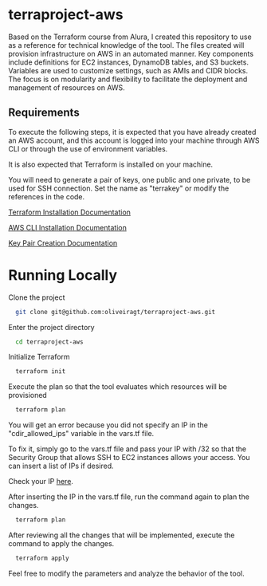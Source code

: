 
# terraproject-aws
Based on the Terraform course from Alura, I created this repository to use as a reference for technical knowledge of the tool.
The files created will provision infrastructure on AWS in an automated manner. Key components include definitions for EC2 instances, DynamoDB tables, and S3 buckets. Variables are used to customize settings, such as AMIs and CIDR blocks. The focus is on modularity and flexibility to facilitate the deployment and management of resources on AWS.

## Requirements

To execute the following steps, it is expected that you have already created an AWS account, and this account is logged into your machine through AWS CLI or through the use of environment variables.

It is also expected that Terraform is installed on your machine.

You will need to generate a pair of keys, one public and one private, to be used for SSH connection. Set the name as "terrakey" or modify the references in the code.

[Terraform Installation Documentation](https://developer.hashicorp.com/terraform/tutorials/aws-get-started/install-cli)

[AWS CLI Installation Documentation](https://docs.aws.amazon.com/pt_br/cli/latest/userguide/getting-started-install.html)

[Key Pair Creation Documentation](https://docs.aws.amazon.com/pt_br/AWSEC2/latest/UserGuide/create-key-pairs.html)

# Running Locally

Clone the project

```bash
  git clone git@github.com:oliveiragt/terraproject-aws.git
```

Enter the project directory

```bash
  cd terraproject-aws
```

Initialize Terraform

```bash
  terraform init
```

Execute the plan so that the tool evaluates which resources will be provisioned

```bash
  terraform plan
```

You will get an error because you did not specify an IP in the "cdir_allowed_ips" variable in the vars.tf file.

To fix it, simply go to the vars.tf file and pass your IP with /32 so that the Security Group that allows SSH to EC2 instances allows your access. You can insert a list of IPs if desired.

Check your IP [here](https://meuip.com.br/).

After inserting the IP in the vars.tf file, run the command again to plan the changes.

```bash
  terraform plan
```

After reviewing all the changes that will be implemented, execute the command to apply the changes.

```bash
  terraform apply
```

Feel free to modify the parameters and analyze the behavior of the tool.
